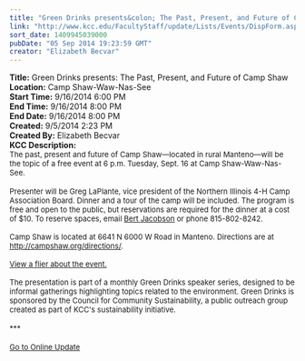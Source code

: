 ```yaml
---
title: "Green Drinks presents&colon; The Past, Present, and Future of Camp Shaw"
link: "http://www.kcc.edu/FacultyStaff/update/Lists/Events/DispForm.aspx?ID=603"
sort_date: 1409945039000
pubDate: "05 Sep 2014 19:23:59 GMT"
creator: "Elizabeth Becvar"
---
```


<div><b>Title:</b> Green Drinks presents: The Past, Present, and Future of Camp Shaw</div>
<div><b>Location:</b> Camp Shaw-Waw-Nas-See</div>
<div><b>Start Time:</b> 9/16/2014 6:00 PM</div>
<div><b>End Time:</b> 9/16/2014 8:00 PM</div>
<div><b>End Date:</b> 9/16/2014 8:00 PM</div>
<div><b>Created:</b> 9/5/2014 2:23 PM</div>
<div><b>Created By:</b> Elizabeth Becvar</div>
<div><b>KCC Description:</b> <div class="ExternalClass91A602F50D6C4680A2BC0726E1614984"><div><font size="2">The past, present and future of Camp Shaw—located in rural Manteno—will be the topic of a free event at 6 p.m. Tuesday, Sept. 16 at Camp Shaw-Waw-Nas-See.</font></div>
<div><font size="2"></font> </div>
<div><font size="2">Presenter will be Greg LaPlante, vice president of the Northern Illinois 4-H Camp Association Board. Dinner and a tour of the camp will be included. The program is free and open to the public, but reservations are required for the dinner at a cost of $10. To reserve spaces, email <a href="mailto:%20bjacobson@kcc.edu">Bert Jacobson</a> or phone 815-802-8242.<br /> <br />Camp Shaw is located at 6641 N 6000 W Road in Manteno. Directions are at </font><a href="http://campshaw.org/directions/"><font size="2">http://campshaw.org/directions/</font></a><font size="2">.<br /> <br /><a href="/FacultyStaff/update/Documents/Camp%20Shaw%20-%20revised.pdf">View a flier about the event.</a></font></div>
<div><font size="2"><br />The presentation is part of a monthly Green Drinks speaker series, designed to be informal gatherings highlighting topics related to the environment. Green Drinks is sponsored by the Council for Community Sustainability, a public outreach group created as part of KCC's sustainability initiative.</font></div>
<div><font size="2"></font> </div>
<div><font size="2">***</font></div>
<div><font size="2"></font> </div>
<div><a href="/FacultyStaff/update/Pages/dailyupdate.aspx"><font size="2">Go to Online Update</font></a></div>
<div><font size="2"></font> </div>
<div><br /><font size="2"> </font></div>
<div><font size="2"></font> </div></div></div>
